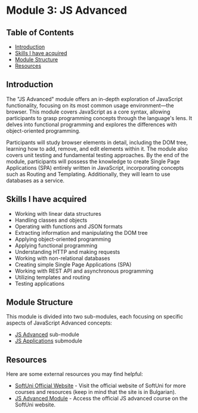 # Module 3: JS Advanced

## Table of Contents

- [Introduction](#introduction)
- [Skills I have acquired](#skills-you-will-acquire)
- [Module Structure](#module-structure)
- [Resources](#resources)

## Introduction

The "JS Advanced" module offers an in-depth exploration of JavaScript functionality, focusing on its most common usage environment—the browser. This module covers JavaScript as a core syntax, allowing participants to grasp programming concepts through the language's lens. It delves into functional programming and explores the differences with object-oriented programming.

Participants will study browser elements in detail, including the DOM tree, learning how to add, remove, and edit elements within it. The module also covers unit testing and fundamental testing approaches. By the end of the module, participants will possess the knowledge to create Single Page Applications (SPA) entirely written in JavaScript, incorporating concepts such as Routing and Templating. Additionally, they will learn to use databases as a service.

## Skills I have acquired

- Working with linear data structures
- Handling classes and objects
- Operating with functions and JSON formats
- Extracting information and manipulating the DOM tree
- Applying object-oriented programming
- Applying functional programming
- Understanding HTTP and making requests
- Working with non-relational databases
- Creating simple Single Page Applications (SPA)
- Working with REST API and asynchronous programming
- Utilizing templates and routing
- Testing applications

## Module Structure

This module is divided into two sub-modules, each focusing on specific aspects of JavaScript Advanced concepts:

- [JS Advanced](js-advanced/README.md) sub-module
- [JS Applications](js-applications/README.md) submodule

## Resources

Here are some external resources you may find helpful:

- [SoftUni Official Website](https://softuni.bg/) - Visit the official website of SoftUni for more courses and resources (keep in mind that the site is in Bulgarian).
- [JS Advanced Module](https://softuni.bg/modules/76/js-advanced) - Access the official JS advanced course on the SoftUni website.
